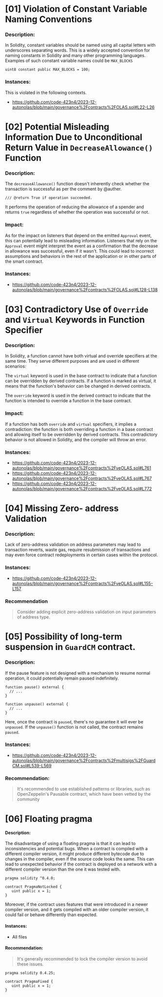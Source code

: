# [01] Violation of Constant Variable Naming Conventions

### Description:

In Solidity, constant variables should be named using all capital letters with underscores separating words. This is a widely accepted convention for naming constants in Solidity and many other programming languages. Examples of such constant variable names could be `MAX_BLOCKS`

```Solidity 
uint8 constant public MAX_BLOCKS = 100;

```
### Instances:
This is violated in the following contexts.
- https://github.com/code-423n4/2023-12-autonolas/blob/main/governance%2Fcontracts%2FOLAS.sol#L22-L26


# [02] Potential Misleading Information Due to Unconditional Return Value in `DecreaseAllowance()` Function

### Description:
The `decreaseAllowance()` function  doesn't inherently check whether the transaction is successful as per the comment by @auther. 
```Solidity
/// @return True if operation succeeded. 
```

It performs the operation of reducing the allowance of a spender and returns `true` regardless of whether the operation was successful or not.

### Impact:
As for the impact on listeners that depend on the emitted `Approval` event, this can potentially lead to misleading information. Listeners that rely on the `Approval` event might interpret the event as a confirmation that the decrease in allowance was successful, even if it wasn't. This could lead to incorrect assumptions and behaviors in the rest of the application or in other parts of the smart contract.

### Instances:
- https://github.com/code-423n4/2023-12-autonolas/blob/main/governance%2Fcontracts%2FOLAS.sol#L128-L138

# [03] Contradictory Use of `Override` and `Virtual` Keywords in Function Specifier

### Description:
In Solidity, a function cannot have both virtual and override specifiers at the same time. They serve different purposes and are used in different scenarios:

The `virtual` keyword is used in the base contract to indicate that a function can be overridden by derived contracts. If a function is marked as virtual, it means that the function's behavior can be changed in derived contracts.

The `override` keyword is used in the derived contract to indicate that the function is intended to override a function in the base contract. 

### Impact:
If a function has both `override` and `virtual` specifiers, it implies a contradiction: the function is both overriding a function in a base contract and allowing itself to be overridden by derived contracts. This contradictory behavior is not allowed in Solidity, and the compiler will throw an error.

### Instances:
- https://github.com/code-423n4/2023-12-autonolas/blob/main/governance%2Fcontracts%2FveOLAS.sol#L761
- https://github.com/code-423n4/2023-12-autonolas/blob/main/governance%2Fcontracts%2FveOLAS.sol#L767
- https://github.com/code-423n4/2023-12-autonolas/blob/main/governance%2Fcontracts%2FveOLAS.sol#L772

# [04] Missing Zero- address Validation

### Description:
Lack of zero-address validation on address parameters may lead to transaction reverts, waste gas, require resubmission of transactions and may even force contract redeployments in certain cases within the protocol.

### Instances:
- https://github.com/code-423n4/2023-12-autonolas/blob/main/governance%2Fcontracts%2FveOLAS.sol#L155-L157

### Recommendation
> Consider adding explicit zero-address validation on input parameters of address type.

# [05] Possibility of long-term suspension in `GuardCM` contract.

### Description:
If the pause feature is not designed with a mechanism to resume normal operation, it could potentially remain paused indefinitely.
```Solidity
function pause() external {
  // ...
}

function unpause() external {
  // ...
}
```
Here, once the contract is `paused`, there's no guarantee it will ever be `unpaused`. If the `unpause()` function is not called, the contract remains `paused`.

### Instances:
- https://github.com/code-423n4/2023-12-autonolas/blob/main/governance%2Fcontracts%2Fmultisigs%2FGuardCM.sol#L539-L569

### Recommendation:
> It's recommended to use established patterns or libraries, such as OpenZeppelin's Pausable contract, which have been vetted by the community

# [06] Floating pragma

#### Description:
The disadvantage of using a floating pragma is that it can lead to inconsistencies and potential bugs. When a contract is compiled with a different compiler version, it might produce different bytecode due to changes in the compiler, even if the source code looks the same. This can lead to unexpected behavior if the contract is deployed on a network with a different compiler version than the one it was tested with.

```Solidity
pragma solidity ^0.4.0;

contract PragmaNotLocked {
   uint public x = 1;
}
```
Moreover, if the contract uses features that were introduced in a newer compiler version, and it gets compiled with an older compiler version, it could fail or behave differently than expected.

#### Instances:
- All files

#### Recommendation:
> It's generally recommended to lock the compiler version to avoid these issues.
```Solidity
pragma solidity 0.4.25;

contract PragmaFixed {
   uint public x = 1;
}
```

